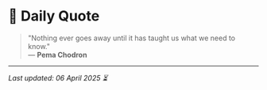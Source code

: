 # 📜 Daily Quote

> "Nothing ever goes away until it has taught us what we need to know."  
> — **Pema Chodron**

---

_Last updated: 06 April 2025 ⏳_
